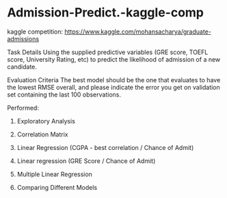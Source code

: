 # Admission-Predict.-kaggle-comp


kaggle competition: https://www.kaggle.com/mohansacharya/graduate-admissions

Task Details
Using the supplied predictive variables (GRE score, TOEFL score, University Rating, etc) to predict the likelihood of admission of a new candidate.

Evaluation Criteria
The best model should be the one that evaluates to have the lowest RMSE overall, and please indicate the error you get on validation set containing the last 100 observations.



Performed: 

1. Exploratory Analysis

2. Correlation Matrix

3. Linear Regression (CGPA - best correlation  / Chance of Admit)

4. Linear regression (GRE Score / Chance of Admit)

5. Multiple Linear Regression

6. Comparing Different Models
